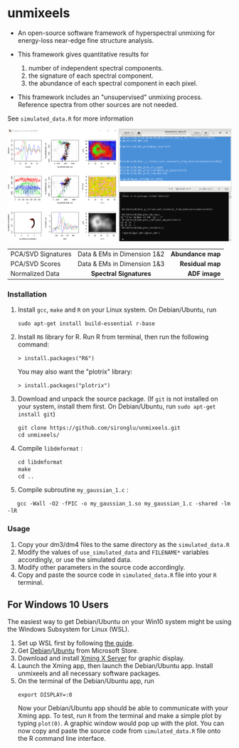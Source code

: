 unmixeels
===

* An open-source software framework of hyperspectral unmixing for energy-loss near-edge fine structure analysis. 

* This framework gives quantitative results for 
   1) number of independent spectral components. 
   2) the signature of each spectral component. 
   3) the abundance of each spectral component in each pixel. 

* This framework includes an "unsupervised" unmixing process. Reference spectra from other sources are not needed. 

See `simulated_data.R` for more information

![Screenshot](screenshot.png)

|          |               |       |
|----------|:-------------:|------:|
| PCA/SVD Signatures |  Data & EMs in Dimension 1&2 | **Abundance map** |
| PCA/SVD Scores |    Data & EMs in Dimension 1&3   | **Residual map** |
| Normalized Data | **Spectral Signatures** | **ADF image** |

### Installation

1. Install `gcc`, `make` and `R` on your Linux system. 
   On Debian/Ubuntu, run 
   ```
   sudo apt-get install build-essential r-base
   ```
2. Install `R6` library for R. 
   Run R from terminal, then run the following command:
   ```
   > install.packages("R6")
   ```
   You may also want the "plotrix" library: 
   ```
   > install.packages("plotrix")
   ```
2. Download and unpack the source package. (If `git` is not installed on your system, install them first. On Debian/Ubuntu, run `sudo apt-get install git`)
   ```
   git clone https://github.com/sironglu/unmixeels.git
   cd unmixeels/
   ```
3. Compile `libdmformat` :
   ```
   cd libdmformat 
   make 
   cd ..
   ```
4. Compile subroutine `my_gaussian_1.c` :
```
   gcc -Wall -O2 -fPIC -o my_gaussian_1.so my_gaussian_1.c -shared -lm -lR
```

### Usage

1. Copy your dm3/dm4 files to the same directory as the `simulated_data.R`
2. Modify the values of `use_simulated_data` and `FILENAME*` variables accordingly, or use the simulated data. 
3. Modify other parameters in the source code accordingly. 
4. Copy and paste the source code in `simulated_data.R` file into your `R` terminal. 

## For Windows 10 Users

The easiest way to get Debian/Ubuntu on your Win10 system might be using the Windows Subsystem for Linux (WSL). 
1. Set up WSL first by following [the guide](https://docs.microsoft.com/en-us/windows/wsl/install-win10).
2. Get [Debian](https://www.microsoft.com/en-us/p/debian/9msvkqc78pk6)/[Ubuntu](https://www.microsoft.com/en-us/p/ubuntu/9nblggh4msv6) from Microsoft Store. 
3. Download and install [Xming X Server](https://sourceforge.net/projects/xming) for graphic display. 
4. Launch the Xming app, then launch the Debian/Ubuntu app. Install unmixeels and all necessary software packages. 
5. On the terminal of the Debian/Ubuntu app, run
   ```
   export DISPLAY=:0
   ```
   Now your Debian/Ubuntu app should be able to communicate with your Xming app. To test, run `R` from the terminal and make a simple plot by typing `plot(0)`. A graphic window would pop up with the plot. You can now copy and paste the source code from `simulated_data.R` file onto the R command line interface. 
